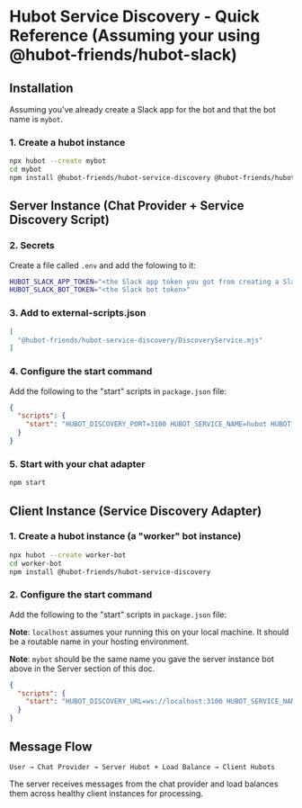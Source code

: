 # Hubot Service Discovery - Quick Reference (Assuming your using @hubot-friends/hubot-slack)

## Installation

Assuming you've already create a Slack app for the bot and that the bot name is `mybot`.

### 1. Create a hubot instance

```sh
npx hubot --create mybot
cd mybot
npm install @hubot-friends/hubot-service-discovery @hubot-friends/hubot-slack
```

## Server Instance (Chat Provider + Service Discovery Script)

### 2. Secrets

Create a file called `.env` and add the folowing to it:

```sh
HUBOT_SLACK_APP_TOKEN="<the Slack app token you got from creating a Slack app>"
HUBOT_SLACK_BOT_TOKEN="<the Slack bot token>"
```

### 3. Add to external-scripts.json
```json
[
  "@hubot-friends/hubot-service-discovery/DiscoveryService.mjs"
]
```

### 4. Configure the start command

Add the following to the "start" scripts in `package.json` file:

```json
{
  "scripts": {
    "start": "HUBOT_DISCOVERY_PORT=3100 HUBOT_SERVICE_NAME=hubot HUBOT_INSTANCE_ID=server node --env-file=.env node_modules/.bin/hubot -a @hubot-friends/hubot-slack -n mybot",
  }
}
```

### 5. Start with your chat adapter

```sh
npm start
```

## Client Instance (Service Discovery Adapter)

### 1. Create a hubot instance (a "worker" bot instance)

```sh
npx hubot --create worker-bot
cd worker-bot
npm install @hubot-friends/hubot-service-discovery
```

### 2. Configure the start command

Add the following to the "start" scripts in `package.json` file:

**Note**: `localhost` assumes your running this on your local machine. It should be a routable name in your hosting environment.

**Note**: `mybot` should be the same name you gave the server instance bot above in the Server section of this doc.

```json
{
  "scripts": {
    "start": "HUBOT_DISCOVERY_URL=ws://localhost:3100 HUBOT_SERVICE_NAME=hubot HUBOT_INSTANCE_ID=client-1 hubot -a @hubot-friends/hubot-service-discovery -n mybot",
  }
}
```

## Message Flow
```
User → Chat Provider → Server Hubot + Load Balance → Client Hubots
```

The server receives messages from the chat provider and load balances them across healthy client instances for processing.
